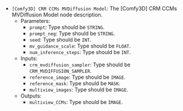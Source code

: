 - `[Comfy3D] CRM CCMs MVDiffusion Model`: The [Comfy3D] CRM CCMs MVDiffusion Model node description.
    - Parameters:
        - `prompt`: Type should be `STRING`.
        - `prompt_neg`: Type should be `STRING`.
        - `seed`: Type should be `INT`.
        - `mv_guidance_scale`: Type should be `FLOAT`.
        - `num_inference_steps`: Type should be `INT`.
    - Inputs:
        - `crm_mvdiffusion_sampler`: Type should be `CRM_MVDIFFUSION_SAMPLER`.
        - `reference_image`: Type should be `IMAGE`.
        - `reference_mask`: Type should be `MASK`.
        - `multiview_images`: Type should be `IMAGE`.
    - Outputs:
        - `multiview_CCMs`: Type should be `IMAGE`.
